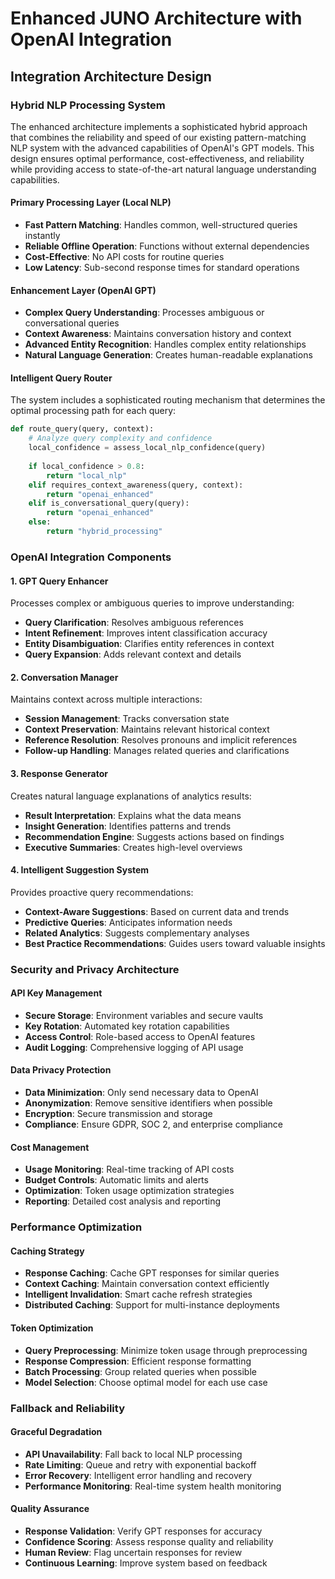 # Enhanced JUNO Architecture with OpenAI Integration

## Integration Architecture Design

### Hybrid NLP Processing System

The enhanced architecture implements a sophisticated hybrid approach that combines the reliability and speed of our existing pattern-matching NLP system with the advanced capabilities of OpenAI's GPT models. This design ensures optimal performance, cost-effectiveness, and reliability while providing access to state-of-the-art natural language understanding capabilities.

#### Primary Processing Layer (Local NLP)
- **Fast Pattern Matching**: Handles common, well-structured queries instantly
- **Reliable Offline Operation**: Functions without external dependencies
- **Cost-Effective**: No API costs for routine queries
- **Low Latency**: Sub-second response times for standard operations

#### Enhancement Layer (OpenAI GPT)
- **Complex Query Understanding**: Processes ambiguous or conversational queries
- **Context Awareness**: Maintains conversation history and context
- **Advanced Entity Recognition**: Handles complex entity relationships
- **Natural Language Generation**: Creates human-readable explanations

#### Intelligent Query Router
The system includes a sophisticated routing mechanism that determines the optimal processing path for each query:

```python
def route_query(query, context):
    # Analyze query complexity and confidence
    local_confidence = assess_local_nlp_confidence(query)
    
    if local_confidence > 0.8:
        return "local_nlp"
    elif requires_context_awareness(query, context):
        return "openai_enhanced"
    elif is_conversational_query(query):
        return "openai_enhanced"
    else:
        return "hybrid_processing"
```

### OpenAI Integration Components

#### 1. GPT Query Enhancer
Processes complex or ambiguous queries to improve understanding:
- **Query Clarification**: Resolves ambiguous references
- **Intent Refinement**: Improves intent classification accuracy
- **Entity Disambiguation**: Clarifies entity references in context
- **Query Expansion**: Adds relevant context and details

#### 2. Conversation Manager
Maintains context across multiple interactions:
- **Session Management**: Tracks conversation state
- **Context Preservation**: Maintains relevant historical context
- **Reference Resolution**: Resolves pronouns and implicit references
- **Follow-up Handling**: Manages related queries and clarifications

#### 3. Response Generator
Creates natural language explanations of analytics results:
- **Result Interpretation**: Explains what the data means
- **Insight Generation**: Identifies patterns and trends
- **Recommendation Engine**: Suggests actions based on findings
- **Executive Summaries**: Creates high-level overviews

#### 4. Intelligent Suggestion System
Provides proactive query recommendations:
- **Context-Aware Suggestions**: Based on current data and trends
- **Predictive Queries**: Anticipates information needs
- **Related Analytics**: Suggests complementary analyses
- **Best Practice Recommendations**: Guides users toward valuable insights

### Security and Privacy Architecture

#### API Key Management
- **Secure Storage**: Environment variables and secure vaults
- **Key Rotation**: Automated key rotation capabilities
- **Access Control**: Role-based access to OpenAI features
- **Audit Logging**: Comprehensive logging of API usage

#### Data Privacy Protection
- **Data Minimization**: Only send necessary data to OpenAI
- **Anonymization**: Remove sensitive identifiers when possible
- **Encryption**: Secure transmission and storage
- **Compliance**: Ensure GDPR, SOC 2, and enterprise compliance

#### Cost Management
- **Usage Monitoring**: Real-time tracking of API costs
- **Budget Controls**: Automatic limits and alerts
- **Optimization**: Token usage optimization strategies
- **Reporting**: Detailed cost analysis and reporting

### Performance Optimization

#### Caching Strategy
- **Response Caching**: Cache GPT responses for similar queries
- **Context Caching**: Maintain conversation context efficiently
- **Intelligent Invalidation**: Smart cache refresh strategies
- **Distributed Caching**: Support for multi-instance deployments

#### Token Optimization
- **Query Preprocessing**: Minimize token usage through preprocessing
- **Response Compression**: Efficient response formatting
- **Batch Processing**: Group related queries when possible
- **Model Selection**: Choose optimal model for each use case

### Fallback and Reliability

#### Graceful Degradation
- **API Unavailability**: Fall back to local NLP processing
- **Rate Limiting**: Queue and retry with exponential backoff
- **Error Recovery**: Intelligent error handling and recovery
- **Performance Monitoring**: Real-time system health monitoring

#### Quality Assurance
- **Response Validation**: Verify GPT responses for accuracy
- **Confidence Scoring**: Assess response quality and reliability
- **Human Review**: Flag uncertain responses for review
- **Continuous Learning**: Improve system based on feedback

